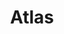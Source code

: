 ---
title: Atlas
name: Jamie Atlas
group: local
photo: "/uploads/atlas.jpg"
description:
  "**Jamie Atlas** is a project manager at MGGG where he works on our full range of research and software projects. He is interested in graph and network theory, and their applications to computational social science. His favorite state shape is West Virginia.\n"
---